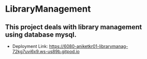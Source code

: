 # LibraryManagement

## This project deals with library management using database mysql.

- Deployment Link: https://6080-aniketkr01-librarymanag-72kg7uvi6x9.ws-us89b.gitpod.io
